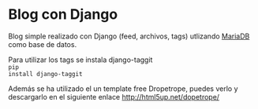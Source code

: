 Blog con Django
===============

Blog simple realizado con Django (feed, archivos, tags) utlizando <a href="https://mariadb.org/" target="_blank">MariaDB</a> como base de datos.

Para utilizar los tags se instala django-taggit <br/>
<code>pip install django-taggit</code>

Además se ha utilizado el un template free Dropetrope, puedes verlo y descargarlo en el siguiente enlace http://html5up.net/dopetrope/ 
